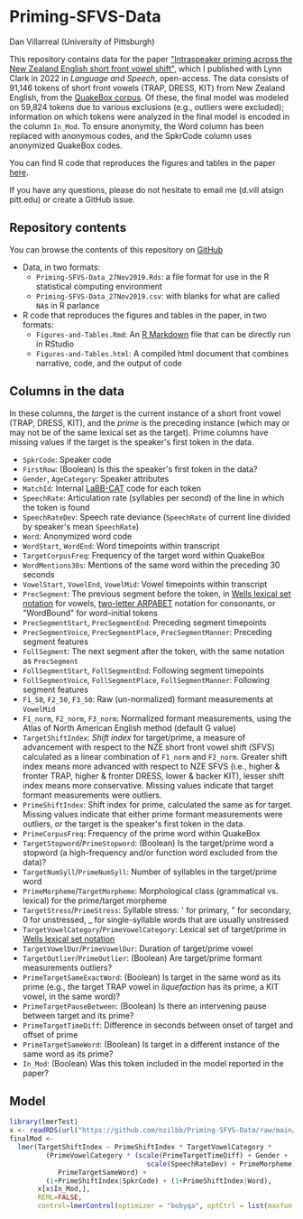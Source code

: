 # Priming-SFVS-Data

Dan Villarreal (University of Pittsburgh)

This repository contains data for the paper ["Intraspeaker priming across the New Zealand English short front vowel shift"](https://doi.org/10.1177%2F00238309211053033), which I published with Lynn Clark in 2022 in _Language and Speech_, open-access. The data consists of 91,146 tokens of short front vowels (TRAP, DRESS, KIT) from New Zealand English, from the [QuakeBox corpus](https://doi.org/10.1016/j.amper.2016.01.001). Of these, the final model was modeled on 59,824 tokens due to various exclusions (e.g., outliers were excluded); information on which tokens were analyzed in the final model is encoded in the column `In_Mod`. To ensure anonymity, the Word column has been replaced with anonymous codes, and the SpkrCode column uses anonymized QuakeBox codes.

You can find R code that reproduces the figures and tables in the paper [here](https://nzilbb.github.io/Priming-SFVS-Data/Figures-and-Tables.html).

If you have any questions, please do not hesitate to email me (d.vill atsign pitt.edu) or create a GitHub issue.

## Repository contents

You can browse the contents of this repository on [GitHub](https://github.com/nzilbb/Priming-SFVS-Data)

* Data, in two formats:
  * `Priming-SFVS-Data_27Nov2019.Rds`: a file format for use in the R statistical computing environment
  * `Priming-SFVS-Data_27Nov2019.csv`: with blanks for what are called `NA`s in R parlance
* R code that reproduces the figures and tables in the paper, in two formats:
  * `Figures-and-Tables.Rmd`: An [R Markdown](https://rmarkdown.rstudio.com/) file that can be directly run in RStudio
  * `Figures-and-Tables.html`: A compiled html document that combines narrative, code, and the output of code

## Columns in the data

In these columns, the _target_ is the current instance of a short front vowel (TRAP, DRESS, KIT), and the _prime_ is the preceding instance (which may or may not be of the same lexical set as the target). Prime columns have missing values if the target is the speaker's first token in the data.

* `SpkrCode`: Speaker code
* `FirstRow`: (Boolean) Is this the speaker's first token in the data?
* `Gender`, `AgeCategory`: Speaker attributes
* `MatchId`: Internal [LaBB-CAT](http://labbcat.sourceforge.net/) code for each token
* `SpeechRate`: Articulation rate (syllables per second) of the line in which the token is found
* `SpeechRateDev`: Speech rate deviance (`SpeechRate` of current line divided by speaker's mean `SpeechRate`)
* `Word`: Anonymized word code
* `WordStart`, `WordEnd`: Word timepoints within transcript
* `TargetCorpusFreq`: Frequency of the target word within QuakeBox
* `WordMentions30s`: Mentions of the same word within the preceding 30 seconds
* `VowelStart`, `VowelEnd`, `VowelMid`: Vowel timepoints within transcript
* `PrecSegment`: The previous segment before the token, in [Wells lexical set notation](https://en.wikipedia.org/wiki/Lexical_set#Wells_Standard_Lexical_Sets_for_English) for vowels, [two-letter ARPABET](https://en.wikipedia.org/wiki/ARPABET#Symbols) notation for consonants, or "WordBound" for word-initial tokens
* `PrecSegmentStart`, `PrecSegmentEnd`: Preceding segment timepoints
* `PrecSegmentVoice`, `PrecSegmentPlace`, `PrecSegmentManner`: Preceding segment features
* `FollSegment`: The next segment after the token, with the same notation as `PrecSegment`
* `FollSegmentStart`, `FollSegmentEnd`: Following segment timepoints
* `FollSegmentVoice`, `FollSegmentPlace`, `FollSegmentManner`: Following segment features
* `F1_50`, `F2_50`, `F3_50`: Raw (un-normalized) formant measurements at `VowelMid`
* `F1_norm`, `F2_norm`, `F3_norm`: Normalized formant measurements, using the Atlas of North American English method (default G value)
* `TargetShiftIndex`: _Shift index_ for target/prime, a measure of advancement with respect to the NZE short front vowel shift (SFVS) calculated as a linear combination of `F1_norm` and `F2_norm`. Greater shift index means more advanced with respect to NZE SFVS (i.e., higher & fronter TRAP, higher & fronter DRESS, lower & backer KIT), lesser shift index means more conservative. Missing values indicate that target formant measurements were outliers.
* `PrimeShiftIndex`: Shift index for prime, calculated the same as for target. Missing values indicate that either prime formant measurements were outliers, or the target is the speaker's first token in the data.
* `PrimeCorpusFreq`: Frequency of the prime word within QuakeBox
* `TargetStopword`/`PrimeStopword`: (Boolean) Is the target/prime word a stopword (a high-frequency and/or function word excluded from the data)?
* `TargetNumSyll`/`PrimeNumSyll`: Number of syllables in the target/prime word
* `PrimeMorpheme`/`TargetMorpheme`: Morphological class (grammatical vs. lexical) for the prime/target morpheme
* `TargetStress`/`PrimeStress`: Syllable stress: ' for primary, " for secondary, 0 for unstressed, _ for single-syllable words that are usually unstressed
* `TargetVowelCategory`/`PrimeVowelCategory`: Lexical set of target/prime in [Wells lexical set notation](https://en.wikipedia.org/wiki/Lexical_set#Wells_Standard_Lexical_Sets_for_English)
* `TargetVowelDur`/`PrimeVowelDur`: Duration of target/prime vowel
* `TargetOutlier`/`PrimeOutlier`: (Boolean) Are target/prime formant measurements outliers?
* `PrimeTargetSameExactWord`: (Boolean) Is target in the same word as its prime (e.g., the target TRAP vowel in _liquefaction_ has its prime, a KIT vowel, in the same word)?
* `PrimeTargetPauseBetween`: (Boolean) Is there an intervening pause between target and its prime?
* `PrimeTargetTimeDiff`: Difference in seconds between onset of target and offset of prime
* `PrimeTargetSameWord`: (Boolean) Is target in a different instance of the same word as its prime?
* `In_Mod`: (Boolean) Was this token included in the model reported in the paper?

## Model

```r
library(lmerTest)
x <- readRDS(url("https://github.com/nzilbb/Priming-SFVS-Data/raw/main/Priming-SFVS-Data_27Nov2019.Rds"))
finalMod <-
  lmer(TargetShiftIndex ~ PrimeShiftIndex * TargetVowelCategory * 
         (PrimeVowelCategory * (scale(PrimeTargetTimeDiff) + Gender + 
	                              scale(SpeechRateDev) + PrimeMorpheme) + 
			PrimeTargetSameWord) + 
	     (1+PrimeShiftIndex|SpkrCode) + (1+PrimeShiftIndex|Word), 
	   x[x$In_Mod,], 
	   REML=FALSE, 
	   control=lmerControl(optimizer = "bobyqa", optCtrl = list(maxfun = 1e+05)))
```


